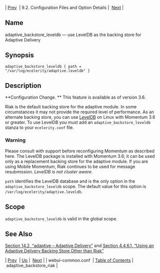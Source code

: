 | [Prev](webui-common.conf)  | 9.2. Configuration Files and Option Details |  [Next](conf.ref.adaptive_backstore_riak.php) |

<a name="conf.ref.adaptive_backstore_leveldb"></a>
## Name

adaptive_backstore_leveldb — use LevelDB as the backing store for Adaptive Delivery

## Synopsis

`adaptive_backstore_leveldb { path = "/var/log/ecelerity/adaptive.leveldb" }`

<a name="idp7344480"></a>
## Description

**Configuration Change. ** This feature is available as of version 3.6.

Riak is the default backing store for the adaptive module. In some circumstances it may not provide the required level of performance. As an alternate backing store, you can use [LevelDB](http://en.wikipedia.org/wiki/LevelDB) on Linux with Momentum 3.6 or greater. To use LevelDB you must add an `adaptive_backstore_leveldb` stanza to your `ecelerity.conf` file.

### Warning

Please consult with support before reconfiguring Momentum as described here. The LevelDB package is installed with Momentum 3.6; it can be used only as a replacement backing store for the adaptive module. If you are using Mobile Momentum, Riak continues to be used for message resubmission. *LevelDB is not cluster aware.* 

`path` identifies the LevelDB database and is the only option in the `adaptive_backstore_leveldb` scope. The default value for this option is `/var/log/ecelerity/adaptive.leveldb`.

<a name="idp7352544"></a>
## Scope

`adaptive_backstore_leveldb` is valid in the global scope.

<a name="idp7354608"></a>
## See Also

[Section 14.2, “adaptive – Adaptive Delivery”](modules.adaptive "14.2. adaptive – Adaptive Delivery") and [Section 4.4.6.1, “Using an Adaptive Delivery Backing Store Other than Riak”](operations.riak.php#operations.riak.alternate "4.4.6.1. Using an Adaptive Delivery Backing Store Other than Riak")

| [Prev](webui-common.conf)  | [Up](conf.ref.files.php) |  [Next](conf.ref.adaptive_backstore_riak.php) |
| webui-common.conf  | [Table of Contents](index) |  adaptive_backstore_riak |
